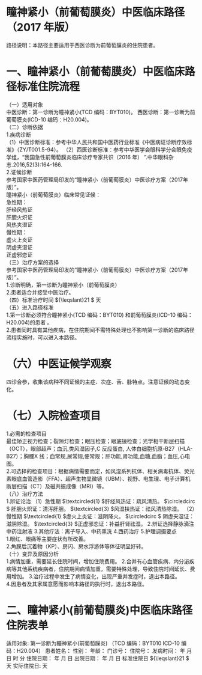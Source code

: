 # 瞳神紧小（前葡萄膜炎）中医临床路径 （2017 年版）  
路径说明：本路径主要适用于西医诊断为前葡萄膜炎的住院患者。  
# 一、瞳神紧小（前葡萄膜炎）中医临床路径标准住院流程  
（一）适用对象  
中医诊断：第一诊断为瞳神紧小(TCD 编码：BYT010)。 西医诊断：第一诊断为前葡萄膜炎(ICD-10 编码：H20.004)。  
（二）诊断依据  
1.疾病诊断  
（1）中医诊断标准：参考中华人民共和国中医药行业标准《中医病证诊断疗效标准》（ZY/T001.5-94）。 （2）西医诊断标准：参考中华医学会眼科学分会眼免疫学组，“我国急性前葡萄膜炎临床诊疗专家共识（2016 年） ”.中华眼科杂志.2016,52(3):164-166.  
2.证候诊断  
参考国家中医药管理局印发的“瞳神紧小（前葡萄膜炎）中医诊疗方案（2017年版）”。  
瞳神紧小（前葡萄膜炎）临床常见证候：  
急性期：  
肝经风热证  
肝胆火炽证  
风热夹湿证  
慢性期：  
虚火上炎证  
阴虚夹湿证  
正虚邪恋证  
（三）治疗方案的选择  
参考国家中医药管理局印发的“瞳神紧小（前葡萄膜炎）中医诊疗方案（2017年版）”。  
1.诊断明确，第一诊断为瞳神紧小（前葡萄膜炎）  
2.患者适合并接受中医治疗。  
（四）标准治疗时间 ${\leqslant}21 $ 天  
（五）进入路径标准  
1.第一诊断必须符合瞳神紧小(TCD 编码：BYT010) 和前葡萄膜炎(ICD-10 编码：H20.004)的患者 。  
2.患者同时具有其他疾病，在住院期间不需特殊处理也不影响第一诊断的临床路径流程实施时，可以进入本路径。  
# （六）中医证候学观察  
四诊合参，收集该病种不同证候的主症、次症、舌、脉特点。注意证候的动态变化。  
# （七）入院检查项目  
1.必需的检查项目  
最佳矫正视力检查；裂隙灯检查；眼压检查；眼底镜检查；光学相干断层扫描（OCT），眼部超声；血沉,类风湿因子,C 反应蛋白, 人体白细胞抗原-B27（HLA-B27）；胸腰X 线；血常规,尿常规,便常规；肝功能,肾功能,血糖,血脂；血压,心电图。  
2.可选择的检查项目：根据病情需要而定，如风湿系列抗体、相关病毒抗体、荧光素眼底血管造影（FFA）、超声生物显微镜（UBM）、视野、电生理、电子计算机断层扫描（CT）及磁共振成像（MRI）等。  
（八）治疗方法  
1.辨证论治 （1）急性期 $\textcircled{1} $肝经风热证：疏风清热。 $\circledcirc $ 肝胆火炽证：清泻肝胆。  $\textcircled{3} $风湿挟热证：祛风清热除湿。 （2）慢性期 $\textcircled{1} $虚火上炎证：滋阴降火。 $\circledcirc $ 阴虚夹湿证：滋阴除湿。  $\textcircled{3} $正虚邪恋证：补益肝肾祛湿。 2.辨证选择静脉滴注中药注射液  3.其他疗法：离子导入、中药熏洗 4.西药治疗  5.护理调摄要点  
1.眼红、眼痛等主要症状有所改善。  
2.角膜后沉着物（KP）、房闪、房水浮游体等体征明显好转。  
（十）变异及原因分析  
1.病情加重，需要延长住院时间，增加住院费用。 2.合并有心血管疾病、内分泌疾病等其他系统疾病者，住院期间病情加重，需要特殊处理，导致住院时间延长、费用增加。 3.治疗过程中发生了病情变化，出现严重并发症时，退出本路径。  
4.因患者及其家属意愿而影响本路径的执行时，退出本路径。  
# 二、瞳神紧小(前葡萄膜炎)中医临床路径住院表单  
适用对象: 第一诊断为瞳神紧小(前葡萄膜炎) （TCD 编码：BYT010  ICD-10 编码：H20.004） 患者姓名：          性别：    年龄：    门诊号：         住院号：            发病时间：   年  月  日  时  分  住院日期：   年  月  日 出院日期：   年  月   日 标准住院日 ${\leqslant}21 $ 天                实际住院日:    天  